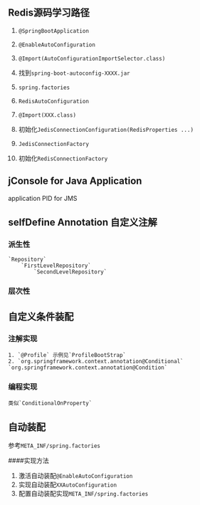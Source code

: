 ## **Redis源码学习路径**

1. `@SpringBootApplication`

2. `@EnableAutoConfiguration`

3. `@Import(AutoConfigurationImportSelector.class)`

4. 找到`spring-boot-autoconfig-XXXX.jar`

5. `spring.factories`

6. `RedisAutoConfiguration`

7. `@Import(XXX.class)`

8.  初始化`JedisConnectionConfiguration(RedisProperties ...)`

9. `JedisConnectionFactory`

10. 初始化`RedisConnectionFactory`

## jConsole for Java Application
application PID for JMS

## selfDefine Annotation 自定义注解
### 派生性
    `Repository` 
        `FirstLevelRepository` 
            `SecondLevelRepository`
### 层次性

## 自定义条件装配

### 注解实现
    1. `@Profile` 示例见`ProfileBootStrap`
    2. `org.springframework.context.annotation@Conditional` `org.springframework.context.annotation@Condition`

### 编程实现
    类似`ConditionalOnProperty` 
    
## 自动装配
 参考`META_INF/spring.factories`
 
####实现方法
1. 激活自动装配`@EnableAutoConfiguration`
2. 实现自动装配`XXAutoConfiguration`
3. 配置自动装配实现`META_INF/spring.factories`
